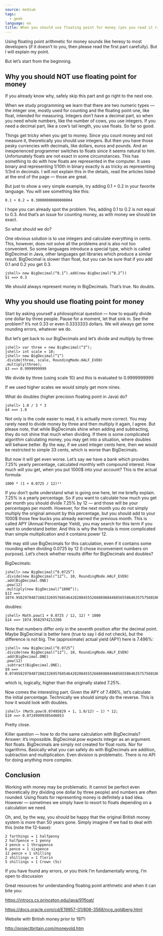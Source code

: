 ```yaml
---
source: medium
tags:
  - geek
language: en
title: When you should use floating point for money (yes you read it right)
---
```


Using floating point arithmetic for money sounds like heresy to most developers (if it doesn’t to you, then please read the first part carefully). But I will explain my point.

But let’s start from the beginning.

## Why you should NOT use floating point for money

If you already know why, safely skip this part and go right to the next one.

When we study programming we learn that there are two numeric types — the integer one, mostly used for counting and the floating point one, like float, intended for measuring. Integers don’t have a decimal part, so when you need whole numbers, like the number of cows, you use integers. If you need a decimal part, like a cow’s tail length, you use floats. So far so good.

Things get tricky when you get to money. Since you count money and not measure it, theoretically you should use integers. But then you have those pesky currencies with decimals, like dollars, euros and pounds. And an inexperienced programmer switches to floats since it seems natural to him. Unfortunately floats are not exact in some circumstances. This has something to do with how floats are represented in the computer. It uses binary and representing 1/10th in binary exactly is as tricky as representing 1/3rd in decimals. I will not explain this in the details, read the articles listed at the end of the page — those are great.

But just to show a very simple example, try adding 0.1 + 0.2 in your favorite language. You will see something like this:

    0.1 + 0.2 = 0.30000000000000004

I hope you can already spot the problem. Yes, adding 0.1 to 0.2 is not equal to 0.3. And that’s an issue for counting money, as with money we should be exact.

So what should we do?

One obvious solution is to use integers and calculate everything in cents. This, however, does not solve all the problems and is also not too convenient. So some languages introduce a special type, which is called BigDecimal in Java, other languages get libraries which produce a similar result. BigDecimal is slower than float, but you can be sure that if you add 0.1 and 0.2 you get 0.3.

    jshell> new BigDecimal(“0.1”).add(new BigDecimal(“0.2”))
    $1 ==> 0.3

We should always represent money in BigDecimals. That’s true. No doubts.

## Why you should use floating point for money

Start by asking yourself a philosophical question — how to equally divide one dollar by three people. Pause for a moment, let that sink in. See the problem? It’s not 0.33 or even 0.3333333 dollars. We will always get some rounding errors, whatever we do.

But let’s get back to our BigDecimals and let’s divide and multiply by three:

    jshell> var three = new BigDecimal(“3”);
    jshell> int scale = 10;
    jshell> new BigDecimal(“1”)
    .divide(three, scale, RoundingMode.HALF_EVEN)
    .multiply(three);
    $3 ==> 0.9999999999

We divide by three (using scale 10) and this is evaluated to 0.9999999999

If we used higher scales we would simply get more nines.

What do doubles (higher precision floating point in Java) do?

    jshell> 1.0 / 3 * 3
    $4 ==> 1.0

Not only is the code easier to read, it is actually more correct. You may rarely need to divide money by three and then multiply it again, I agree. But please note, that while BigDecimals shine when adding and subtracting, they do not shine that much when dividing. If there is some complicated algorithm calculating money, you may get into a situation, where doubles will behave better. By the way, if we used integer cents here, then we would be restricted to simple 33 cents, which is worse than BigDecimals.

But now it will get even worse. Let’s say we have a bank which provides 7.25% yearly percentage, calculated monthly with compound interest. How much will you get, when you put 1000$ into your account? This is the actual formula:

    1000 * (1 + 0.0725 / 12)¹²

If you don’t quite understand what is going one here, let me briefly explain. 7.25% is a yearly percentage. So if you want to calculate how much you get per month you should divide 7.25% by 12 — and those will be your percentages per month. However, for the next month you do not simply multiply the original amount by this percentage, but you should add to your 1000$ those few bucks you already earned the previous month. This is called APY (Annual Percentage Yield), you may search for this term if you want to understand better. And this is why the formula is more complicated than simple multiplication and it contains power 12.

We may still use BigDecimals for this calculation, even if it contains some rounding when dividing 0.0725 by 12 (I chose inconvenient numbers on purpose). Let’s check whether results differ for BigDecimals and doubles?

BigDecimals:

    jshell> new BigDecimal(“0.0725”)
    .divide(new BigDecimal(“12”), 10, RoundingMode.HALF_EVEN)
    .add(BigDecimal.ONE)
    .pow(12)
    .multiply(new BigDecimal(“1000”));
    $13 ==> 1074.958297848728823269576854642820845552668698844685655864635757560108099580669023520110760163309451351513655054283518161000

doubles:

    jshell> Math.pow(1 + 0.0725 / 12, 12) * 1000
    $14 ==> 1074.9582974213286

Note that numbers differ only in the seventh position after the decimal point. Maybe BigDecimal is better here (true to say I did not check), but the difference is not big. The (approximate) actual yield (APY) here is 7.496%:

    jshell> new BigDecimal(“0.0725”)
    .divide(new BigDecimal(“12”), 10, RoundingMode.HALF_EVEN)
    .add(BigDecimal.ONE)
    .pow(12)
    .subtract(BigDecimal.ONE);
    $9 ==> 0.074958297848728823269576854642820845552668698844685655864635757560108099580669023520110760163309451351513655054283518161

which is, logically, higher than the originally stated 7.25%.

Now comes the interesting part. Given the APY of 7.496%, let’s calculate the initial percentage. Technically we should simply do the reverse. This is how it would look with doubles.

    jshell> (Math.pow(0.07495829 + 1, 1.0/12) — 1) * 12;
    $10 ==> 0.07249999305446053

Pretty close.

Killer question — how to do the same calculation with BigDecimals? Answer: it’s impossible. BigDecimal.pow expects integer as an argument. Not floats. BigDecimals are simply not created for float roots. Nor for logarithms. Basically what you can safely do with BigDecimals are addition, subtraction and multiplication. Even division is problematic. There is no API for doing anything more complex.

## Conclusion

Working with money may be problematic. It cannot be perfect even theoretically (try dividing one dollar by three people) and numbers are often rounded. Using floats for representing money is definitely a bad idea. However — sometimes we simply have to resort to floats depending on a calculation we need.

Oh, and, by the way, you should be happy that the original British money system is more than 50 years gone. Simply imagine if we had to deal with this (note the 12-base):

    2 farthings = 1 halfpenny
    2 halfpence = 1 penny
    3 pence = 1 thruppence
    6 pence = 1 sixpence
    12 pence = 1 shilling
    2 shillings = 1 florin
    5 shillings = 1 Crown (5s)

If you have found any errors, or you think I’m fundamentally wrong, I’m open to discussion

Great resources for understanding floating point arithmetic and when it can bite you:

https://introcs.cs.princeton.edu/java/91float/

https://docs.oracle.com/cd/E19957-01/806-3568/ncg_goldberg.html

Website with British money prior to 1971:

http://projectbritain.com/moneyold.htm

